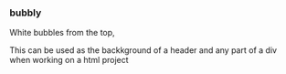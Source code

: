 ### bubbly

White bubbles from the top,

This can be used as the backkground of a header and any part of a div when working on a html project
